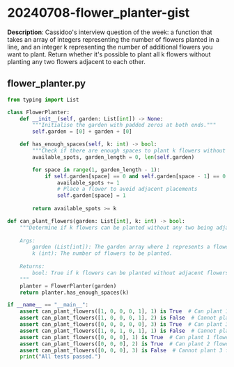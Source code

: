 # 20240708-flower_planter-gist

**Description**: Cassidoo's interview question of the week: a function that takes an array of integers representing the number of flowers planted in a line, and an integer k representing the number of additional flowers you want to plant. Return whether it's possible to plant all k flowers without planting any two flowers adjacent to each other.

## flower_planter.py

```Python
from typing import List

class FlowerPlanter:
    def __init__(self, garden: List[int]) -> None:
        """Initialise the garden with padded zeros at both ends."""
        self.garden = [0] + garden + [0]

    def has_enough_spaces(self, k: int) -> bool:
        """Check if there are enough spaces to plant k flowers without adjacent flowers."""
        available_spots, garden_length = 0, len(self.garden)

        for space in range(1, garden_length - 1):
            if self.garden[space] == 0 and self.garden[space - 1] == 0 and self.garden[space + 1] == 0:
                available_spots += 1
                # Place a flower to avoid adjacent placements
                self.garden[space] = 1
        
        return available_spots >= k

def can_plant_flowers(garden: List[int], k: int) -> bool:
    """Determine if k flowers can be planted without any two being adjacent.
    
    Args:
        garden (List[int]): The garden array where 1 represents a flower and 0 represents an empty spot.
        k (int): The number of flowers to be planted.
    
    Returns:
        bool: True if k flowers can be planted without adjacent flowers, False otherwise.
    """
    planter = FlowerPlanter(garden)
    return planter.has_enough_spaces(k)

if __name__ == "__main__":
    assert can_plant_flowers([1, 0, 0, 0, 1], 1) is True  # Can plant 1 flower
    assert can_plant_flowers([1, 0, 0, 0, 1], 2) is False  # Cannot plant 2 flowers
    assert can_plant_flowers([0, 0, 0, 0, 0], 3) is True  # Can plant 3 flowers
    assert can_plant_flowers([1, 0, 1, 0, 1], 1) is False  # Cannot plant any flowers
    assert can_plant_flowers([0, 0, 0], 1) is True  # Can plant 1 flower
    assert can_plant_flowers([0, 0, 0], 2) is True  # Can plant 2 flowers
    assert can_plant_flowers([0, 0, 0], 3) is False  # Cannot plant 3 flowers
    print("All tests passed.")

```